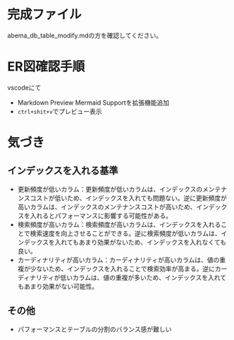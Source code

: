 # 完成ファイル
abema_db_table_modify.mdの方を確認してください。

# ER図確認手順
vscodeにて
* Markdown Preview Mermaid Supportを拡張機能追加
* `ctrl+shit+v`でプレビュー表示

# 気づき
## インデックスを入れる基準
* 更新頻度が低いカラム：更新頻度が低いカラムは、インデックスのメンテナンスコストが低いため、インデックスを入れても問題ない。逆に更新頻度が高いカラムは、インデックスのメンテナンスコストが高いため、インデックスを入れるとパフォーマンスに影響する可能性がある。
* 検索頻度が高いカラム：検索頻度が高いカラムは、インデックスを入れることで検索速度を向上させることができる。逆に検索頻度が低いカラムは、インデックスを入れてもあまり効果がないため、インデックスを入れなくても良い。
* カーディナリティが高いカラム：カーディナリティが高いカラムは、値の重複が少ないため、インデックスを入れることで検索効率が高まる。逆にカーディナリティが低いカラムは、値の重複が多いため、インデックスを入れてもあまり効果がない可能性。
## その他
* パフォーマンスとテーブルの分割のバランス感が難しい
